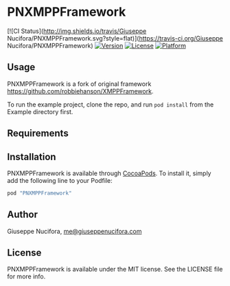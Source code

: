# PNXMPPFramework

[![CI Status](http://img.shields.io/travis/Giuseppe Nucifora/PNXMPPFramework.svg?style=flat)](https://travis-ci.org/Giuseppe Nucifora/PNXMPPFramework)
[![Version](https://img.shields.io/cocoapods/v/PNXMPPFramework.svg?style=flat)](http://cocoapods.org/pods/PNXMPPFramework)
[![License](https://img.shields.io/cocoapods/l/PNXMPPFramework.svg?style=flat)](http://cocoapods.org/pods/PNXMPPFramework)
[![Platform](https://img.shields.io/cocoapods/p/PNXMPPFramework.svg?style=flat)](http://cocoapods.org/pods/PNXMPPFramework)

## Usage

PNXMPPFramework is a fork of original framework https://github.com/robbiehanson/XMPPFramework.

To run the example project, clone the repo, and run `pod install` from the Example directory first.

## Requirements

## Installation

PNXMPPFramework is available through [CocoaPods](http://cocoapods.org). To install
it, simply add the following line to your Podfile:

```ruby
pod "PNXMPPFramework"
```

## Author

Giuseppe Nucifora, me@giuseppenucifora.com

## License

PNXMPPFramework is available under the MIT license. See the LICENSE file for more info.
